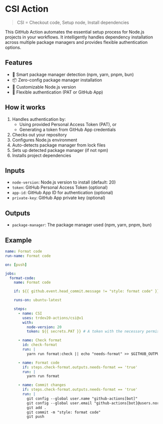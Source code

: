 # CSI Action

> CSI = Checkout code, Setup node, Install dependencies

This GitHub Action automates the essential setup process for Node.js projects in your workflows. It intelligently handles dependency installation across multiple package managers and provides flexible authentication options.

## Features

- 🔄 Smart package manager detection (npm, yarn, pnpm, bun)
- 📦 Zero-config package manager installation
- 🎯 Customizable Node.js version
- 🔐 Flexible authentication (PAT or GitHub App)

## How it works

1. Handles authentication by:
   - Using provided Personal Access Token (PAT), or
   - Generating a token from GitHub App credentials
2. Checks out your repository
3. Configures Node.js environment
4. Auto-detects package manager from lock files
5. Sets up detected package manager (if not npm)
6. Installs project dependencies

## Inputs

- `node-version`: Node.js version to install (default: 20)
- `token`: GitHub Personal Access Token (optional)
- `app-id`: GitHub App ID for authentication (optional)
- `private-key`: GitHub App private key (optional)

## Outputs

- `package-manager`: The package manager used (npm, yarn, pnpm, bun)

## Example

```yaml
name: Format code
run-name: Format code

on: [push]

jobs:
  format-code:
    name: Format code

    if: ${{ github.event.head_commit.message != "style: format code" }}

    runs-on: ubuntu-latest

    steps:
      - name: CSI
        uses: trdev20-actions/csi@v1
        with:
          node-version: 20
          token: ${{ secrets.PAT }} # A token with the necessary permissions (including workflows permission) to format workflow files

      - name: Check format
        id: check-format
        run: |
          yarn run format:check || echo "needs-format" >> $GITHUB_OUTPUT

      - name: Format code
        if: steps.check-format.outputs.needs-format == 'true'
        run: |
          yarn run format

      - name: Commit changes
        if: steps.check-format.outputs.needs-format == 'true'
        run: |
          git config --global user.name "github-actions[bot]"
          git config --global user.email "github-actions[bot]@users.noreply.github.com"
          git add .
          git commit -m "style: format code"
          git push
```
